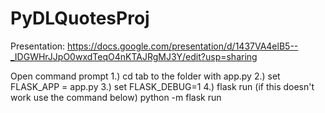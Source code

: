 # PyDLQuotesProj

Presentation: https://docs.google.com/presentation/d/1437VA4elB5--_IDGWHrJJpO0wxdTeqO4nKTAJRgMJ3Y/edit?usp=sharing

Open command prompt
1.) cd tab to the folder with app.py
2.) set FLASK_APP = app.py
3.) set FLASK_DEBUG=1
4.) flask run (if this doesn't work use the command below)
    python -m flask run
